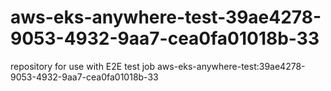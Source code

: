 # aws-eks-anywhere-test-39ae4278-9053-4932-9aa7-cea0fa01018b-33
repository for use with E2E test job aws-eks-anywhere-test:39ae4278-9053-4932-9aa7-cea0fa01018b-33
